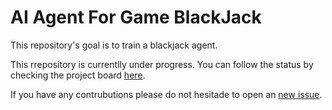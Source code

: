 # AI Agent For Game BlackJack
This repository's goal is to train a blackjack agent. 

This rrepository is currentlly under progress. You can follow the status by checking the project board [here](https://github.com/hakanonal/blackjack/projects/1). 

If you have any contrubutions please do not hesitade to open an [new issue](https://github.com/hakanonal/blackjack/issues/new).
